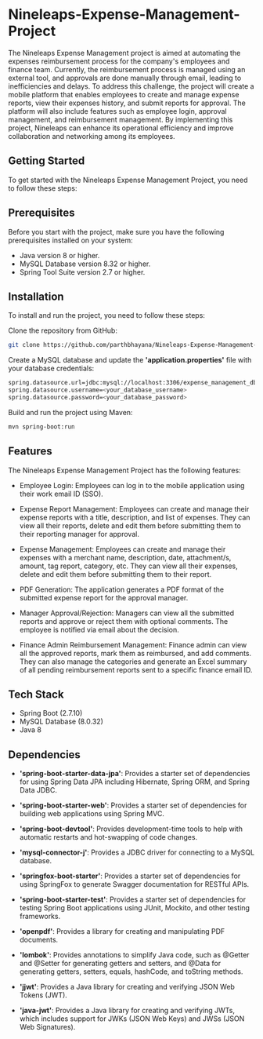 
# Nineleaps-Expense-Management-Project

The Nineleaps Expense Management project is aimed at automating the expenses reimbursement process for the company's employees and finance team. Currently, the reimbursement process is managed using an external tool, and approvals are done manually through email, leading to inefficiencies and delays. To address this challenge, the project will create a mobile platform that enables employees to create and manage expense reports, view their expenses history, and submit reports for approval. The platform will also include features such as employee login, approval management, and reimbursement management. By implementing this project, Nineleaps can enhance its operational efficiency and improve collaboration and networking among its employees.

## Getting Started

To get started with the Nineleaps Expense Management Project, you need to follow these steps:

## Prerequisites

Before you start with the project, make sure you have the following prerequisites installed on your system:

- Java version 8 or higher.
- MySQL Database version 8.32 or higher.
- Spring Tool Suite version 2.7 or higher.

## Installation

To install and run the project, you need to follow these steps:

Clone the repository from GitHub:

```bash
git clone https://github.com/parthbhayana/Nineleaps-Expense-Management-Project.git
```

Create a MySQL database and update the **'application.properties'** file with your database credentials:

```bash
spring.datasource.url=jdbc:mysql://localhost:3306/expense_management_db
spring.datasource.username=<your_database_username>
spring.datasource.password=<your_database_password>
```
Build and run the project using Maven:
```bash
mvn spring-boot:run
```

## Features

The Nineleaps Expense Management Project has the following features:

- Employee Login: Employees can log in to the mobile application using their work email ID (SSO).

- Expense Report Management: Employees can create and manage their expense reports with a title, description, and list of expenses. They can view all their reports, delete and edit them before submitting them to their reporting manager for approval.

- Expense Management: Employees can create and manage their expenses with a merchant name, description, date, attachment/s, amount, tag report, category, etc. They can view all their expenses, delete and edit them before submitting them to their report.

- PDF Generation: The application generates a PDF format of the submitted expense report for the approval manager.

- Manager Approval/Rejection: Managers can view all the submitted reports and approve or reject them with optional comments. The employee is notified via email about the decision.

- Finance Admin Reimbursement Management: Finance admin can view all the approved reports, mark them as reimbursed, and add comments. They can also manage the categories and generate an Excel summary of all pending reimbursement reports sent to a specific finance email ID.


## Tech Stack

- Spring Boot (2.7.10)
- MySQL Database (8.0.32)
- Java 8





## Dependencies

- **'spring-boot-starter-data-jpa'**: Provides a starter set of dependencies for using Spring Data JPA including Hibernate, Spring ORM, and Spring Data JDBC.

- **'spring-boot-starter-web'**: Provides a starter set of dependencies for building web applications using Spring MVC.

- **'spring-boot-devtool'**: Provides development-time tools to help with automatic restarts and hot-swapping of code changes.

- **'mysql-connector-j'**: Provides a JDBC driver for connecting to a MySQL database.

- **'springfox-boot-starter'**: Provides a starter set of dependencies for using SpringFox to generate Swagger documentation for RESTful APIs.

- **'spring-boot-starter-test'**: Provides a starter set of dependencies for testing Spring Boot applications using JUnit, Mockito, and other testing frameworks.

- **'openpdf'**: Provides a library for creating and manipulating PDF documents.

- **'lombok'**: Provides annotations to simplify Java code, such as @Getter and @Setter for generating getters and setters, and @Data for generating getters, setters, equals, hashCode, and toString methods.

- **'jjwt'**: Provides a Java library for creating and verifying JSON Web Tokens (JWT).

- **'java-jwt'**: Provides a Java library for creating and verifying JWTs, which includes support for JWKs (JSON Web Keys) and JWSs (JSON Web Signatures).






